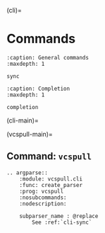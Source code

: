 (cli)=

# Commands

```{toctree}
:caption: General commands
:maxdepth: 1

sync
```

```{toctree}
:caption: Completion
:maxdepth: 1

completion
```

(cli-main)=

(vcspull-main)=

## Command: `vcspull`

```{eval-rst}
.. argparse::
    :module: vcspull.cli
    :func: create_parser
    :prog: vcspull
    :nosubcommands:
    :nodescription:

    subparser_name : @replace
        See :ref:`cli-sync`
```
